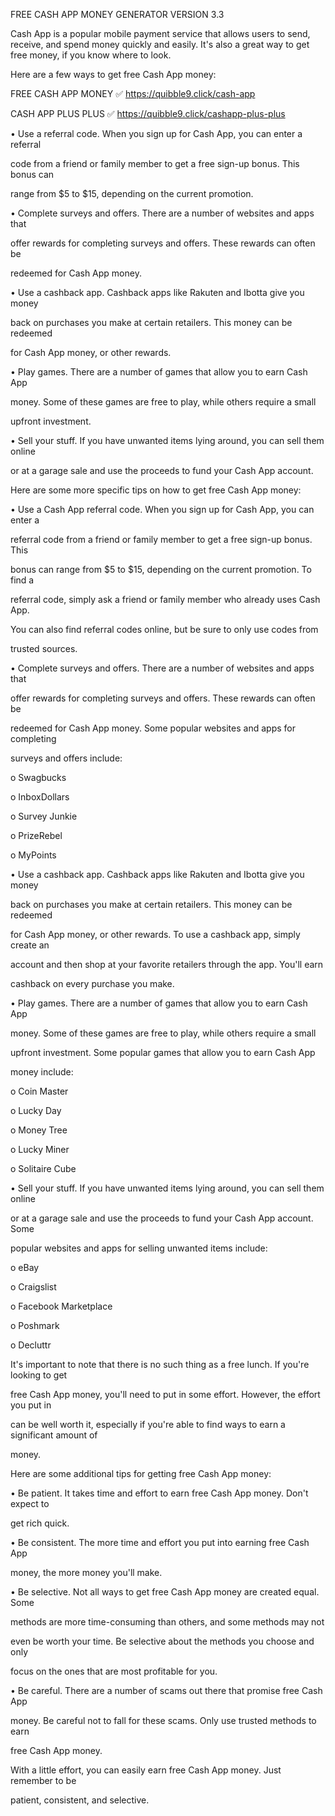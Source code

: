 FREE CASH APP MONEY GENERATOR VERSION 3.3


Cash App is a popular mobile payment service that allows users to send, receive, and spend money quickly and easily. It's also a great way to get free money, if you know where to look.

Here are a few ways to get free Cash App money:

FREE CASH APP MONEY ✅ https://quibble9.click/cash-app

CASH APP PLUS PLUS ✅ https://quibble9.click/cashapp-plus-plus

• Use a referral code. When you sign up for Cash App, you can enter a referral

code from a friend or family member to get a free sign-up bonus. This bonus can

range from $5 to $15, depending on the current promotion.

• Complete surveys and offers. There are a number of websites and apps that

offer rewards for completing surveys and offers. These rewards can often be

redeemed for Cash App money.

• Use a cashback app. Cashback apps like Rakuten and Ibotta give you money

back on purchases you make at certain retailers. This money can be redeemed

for Cash App money, or other rewards.

• Play games. There are a number of games that allow you to earn Cash App

money. Some of these games are free to play, while others require a small

upfront investment.

• Sell your stuff. If you have unwanted items lying around, you can sell them online

or at a garage sale and use the proceeds to fund your Cash App account.

Here are some more specific tips on how to get free Cash App money:

• Use a Cash App referral code. When you sign up for Cash App, you can enter a

referral code from a friend or family member to get a free sign-up bonus. This

bonus can range from $5 to $15, depending on the current promotion. To find a

referral code, simply ask a friend or family member who already uses Cash App.

You can also find referral codes online, but be sure to only use codes from

trusted sources.

• Complete surveys and offers. There are a number of websites and apps that

offer rewards for completing surveys and offers. These rewards can often be

redeemed for Cash App money. Some popular websites and apps for completing

surveys and offers include:

o Swagbucks

o InboxDollars

o Survey Junkie

o PrizeRebel

o MyPoints

• Use a cashback app. Cashback apps like Rakuten and Ibotta give you money

back on purchases you make at certain retailers. This money can be redeemed

for Cash App money, or other rewards. To use a cashback app, simply create an

account and then shop at your favorite retailers through the app. You'll earn

cashback on every purchase you make.

• Play games. There are a number of games that allow you to earn Cash App

money. Some of these games are free to play, while others require a small

upfront investment. Some popular games that allow you to earn Cash App

money include:

o Coin Master

o Lucky Day

o Money Tree

o Lucky Miner

o Solitaire Cube

• Sell your stuff. If you have unwanted items lying around, you can sell them online

or at a garage sale and use the proceeds to fund your Cash App account. Some

popular websites and apps for selling unwanted items include:

o eBay

o Craigslist

o Facebook Marketplace

o Poshmark

o Decluttr

It's important to note that there is no such thing as a free lunch. If you're looking to get

free Cash App money, you'll need to put in some effort. However, the effort you put in

can be well worth it, especially if you're able to find ways to earn a significant amount of

money.

Here are some additional tips for getting free Cash App money:

• Be patient. It takes time and effort to earn free Cash App money. Don't expect to

get rich quick.

• Be consistent. The more time and effort you put into earning free Cash App

money, the more money you'll make.

• Be selective. Not all ways to get free Cash App money are created equal. Some

methods are more time-consuming than others, and some methods may not

even be worth your time. Be selective about the methods you choose and only

focus on the ones that are most profitable for you.

• Be careful. There are a number of scams out there that promise free Cash App

money. Be careful not to fall for these scams. Only use trusted methods to earn

free Cash App money.

With a little effort, you can easily earn free Cash App money. Just remember to be

patient, consistent, and selective.

